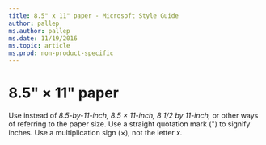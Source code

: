 ```yaml
---
title: 8.5" x 11" paper - Microsoft Style Guide
author: pallep
ms.author: pallep
ms.date: 11/19/2016
ms.topic: article
ms.prod: non-product-specific
---
```


# 8.5" × 11" paper

Use instead of *8.5-by-11-inch, 8.5 × 11-inch, 8 1/2 by 11-inch,*
or other ways of referring to the paper size. Use a
straight quotation mark (") to signify inches. Use a
multiplication sign (×), not the letter *x.*
